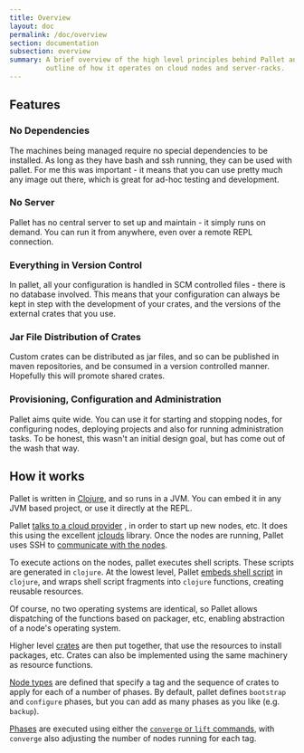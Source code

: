```yaml
---
title: Overview
layout: doc
permalink: /doc/overview
section: documentation
subsection: overview
summary: A brief overview of the high level principles behind Pallet and an
         outline of how it operates on cloud nodes and server-racks.
---
```


Features
--------

### No Dependencies

The machines being managed require no special
dependencies to be installed. As long as they have bash and ssh
running, they can be used with pallet. For me this was important - it
means that you can use pretty much any image out there, which is great
for ad-hoc testing and development.

### No Server

Pallet has no central server to set up and maintain - it simply runs
on demand. You can run it from anywhere, even over a remote REPL
connection.

### Everything in Version Control

In pallet, all your configuration is handled in SCM controlled files -
there is no database involved. This means that your configuration can
always be kept in step with the development of your crates, and the
versions of the external crates that you use.

### Jar File Distribution of Crates

Custom crates can be distributed as jar files, and so can be published
in maven repositories, and be consumed in a version controlled manner.
Hopefully this will promote shared crates.

### Provisioning, Configuration and Administration

Pallet aims quite wide. You can use it for starting and stopping nodes,
for configuring nodes, deploying projects and also for running
administration tasks. To be honest, this wasn't an initial design
goal, but has come out of the wash that way.

How it works
------------

Pallet is written in [Clojure](http://clojure.org), and so runs in a
JVM. You can embed it in any JVM based project, or use it directly at
the REPL.

Pallet [talks to a cloud provider]({{site.baseurl}}/doc/reference/providers) , in
order to start up new nodes, etc. It does this using the excellent
[jclouds](http://jclouds.org) library. Once the nodes are running,
Pallet uses SSH to
[communicate with the nodes]({{site.baseurl}}/doc/reference/node-push).

To execute actions on the nodes, pallet executes shell scripts. These
scripts are generated in `clojure`. At the lowest level, Pallet
[embeds shell script]({{site.baseurl}}/doc/reference/script) in `clojure`, and wraps
shell script fragments into `clojure` functions, creating reusable
resources.

Of course, no two operating systems are identical, so Pallet allows
dispatching of the functions based on packager, etc, enabling
abstraction of a node's operating system.

Higher level [crates]({{site.baseurl}}/doc/reference/crates) are then put together,
that use the resources to install packages, etc. Crates can also be
implemented using the same machinery as resource functions.

[Node types]({{site.baseurl}}/doc/reference/node-types) are defined that specify a tag
and the sequence of crates to apply for each of a number of phases. By
default, pallet defines `bootstrap` and `configure` phases, but you
can add as many phases as you like (e.g. `backup`).

[Phases]({{site.baseurl}}/doc/reference/phases) are executed using either the
[`converge` or `lift` commands]({{site.baseurl}}/doc/reference/operations), with
`converge` also adjusting the number of nodes running for each tag.
